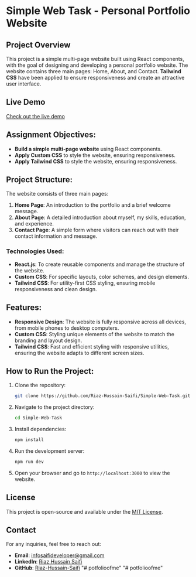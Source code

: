 # Simple Web Task - Personal Portfolio Website

## Project Overview
This project is a simple multi-page website built using React components, with the goal of designing and developing a personal portfolio website. The website contains three main pages: Home, About, and Contact. **Tailwind CSS** have been applied to ensure responsiveness and create an attractive user interface.

## Live Demo
[Check out the live demo](https://riaz-hussain-saifi.github.io/Simple-Web-Task)

## Assignment Objectives:
- **Build a simple multi-page website** using React components.
- **Apply Custom CSS** to style the website, ensuring responsiveness.
- **Apply Tailwind CSS** to style the website, ensuring responsiveness.

## Project Structure:
The website consists of three main pages:
1. **Home Page**: An introduction to the portfolio and a brief welcome message.
2. **About Page**: A detailed introduction about myself, my skills, education, and experience.
3. **Contact Page**: A simple form where visitors can reach out with their contact information and message.

### Technologies Used:
- **React.js**: To create reusable components and manage the structure of the website.
- **Custom CSS**: For specific layouts, color schemes, and design elements.
- **Tailwind CSS**: For utility-first CSS styling, ensuring mobile responsiveness and clean design.

## Features:
- **Responsive Design**: The website is fully responsive across all devices, from mobile phones to desktop computers.
- **Custom CSS**: Styling unique elements of the website to match the branding and layout design.
- **Tailwind CSS**: Fast and efficient styling with responsive utilities, ensuring the website adapts to different screen sizes.
  
## How to Run the Project:
1. Clone the repository:
   ```bash
   git clone https://github.com/Riaz-Hussain-Saifi/Simple-Web-Task.git
   ```
2. Navigate to the project directory:
   ```bash
   cd Simple-Web-Task
   ```
3. Install dependencies:
   ```bash
   npm install
   ```
4. Run the development server:
   ```bash
   npm run dev
   ```
5. Open your browser and go to `http://localhost:3000` to view the website.

## License
This project is open-source and available under the [MIT License](LICENSE).

## Contact
For any inquiries, feel free to reach out:
- **Email**: infosaifideveloper@gmail.com
- **LinkedIn**: [Riaz Hussain Saifi](https://www.linkedin.com/in/riaz-hussain-saifi)
- **GitHub**: [Riaz-Hussain-Saifi](https://github.com/Riaz-Hussain-Saifi)
"# potfolioofme" 
"# potfolioofme" 
